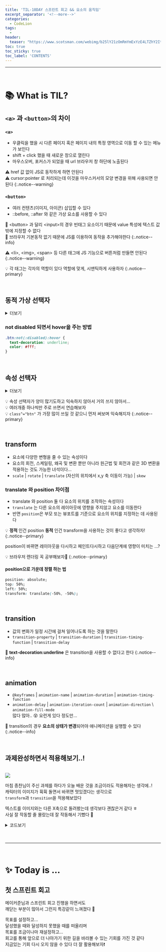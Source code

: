 ```yaml
---
title: 'TIL-10DAY 스프린트 회고 && 요소의 움직임'
excerpt_separator: '<!--more-->'
categories:
  - CodeLion
tags:
  -
header:
  teaser: "https://www.scotsman.com/webimg/b25lY21zOmRmYmExYzE4LTZhY2ItNDBkZS1iMTU1LWY4YTVlZWNmYTdkYzowOTcxZDZlOC00MDc1LTQzYzItOWEyOC00YjNlNzFiY2Y1YzI=.jpg?width=1200&enable=upscale"
toc: true
toc_sticky: true
toc_label: 'CONTENTS'
---
```


---

<br />

# 📚 What is TIL?

<!-- content -->

## `<a>` 과 `<button>`의 차이

### `<a>`

- 우클릭을 했을 시 다른 페이지 혹은 페이지 내의 특정 영역으로 이동 할 수 있는 메뉴가 보인다
- shift + click 했을 때 새로운 창으로 열린다
- 마우스오버, 포커스가 되었을 때 url 브라우저 창 하단에 노출된다

⚠️ href 값 없이 JS로 동작하게 하면 안된다  
⚠️ cursor:pointer 로 처리되는데 이것을 마우스커서의 모양 변경을 위해 사용되면 안된다
{:.notice--warning}

### `<button>`

- 여러 컨텐츠(이미지, 아이콘) 삽입할 수 있다
- ::before, ::after 와 같은 가상 요소를 사용할 수 있다

🔎 \<button> 과 달리 \<input>의 경우 빈태그 요소이기 때문에 value 특성에 텍스트 값 밖에 지정할 수 없다  
🔎 브라우저 기본동작 없기 때문에 JS를 이용하여 동작을 추가해야한다
{:.notice--info}

⚠️ \<li>, \<img>, \<span> 등 다른 태그에 JS 기능으로 버튼처럼 만들면 안된다  
{:.notice--warning}

💡 각 태그는 각자의 역할이 있다 역할에 맞게, 시맨틱하게 사용하자
{:.notice--primary}

<br>

## 동적 가상 선택자

<details>
<summary>더보기</summary><br>
<code>:active</code><br>
&nbsp;클릭시 활성화(누르고 있는 동안)<br>
  <br>
  <code>:visited</code><br>
&nbsp;사용자가 이미 방문한 링크일 경우 해당 상태에 만족합니다<br>
&nbsp;웹브라우저의 방문기록 정보를 사용합니다.<br>
  <br>
  <code>:disabled</code><br>
&nbsp;비활성화 된 요소를 선택합니다<br>
  <br>
  <code>:hover</code><br>
&nbsp;마우스 커서를 요소에 올려두었을 때<br>
  <br>
  <code>:focus</code><br>
&nbsp;focus 받은 상태를 나타냅니다<br>
  <br>
  <code>:checked</code><br>
&nbsp;input이 선택된 상태를 나타냅니다(checkbox radio 등)

</details>

### not disabled 되면서 hover을 주는 방법

```css
.btn:not(:disabled):hover {
  text-decoration: underline;
  color: #fff;
}
```

<br>

## 속성 선택자

<details>
  <summary>더보기</summary><br>
  <code>[속성이름]</code><br />
  &nbsp;해당 속성을 가진 요소 모두 선택<br />
  <br />
  <code>[속성이름<strong>~=</strong>"속성값"]선택자</code><br />
  &nbsp;특정 문자열로 이루어진 단어를 포함하는 요소를 모두 선택<br />
  <br />
  <code>[속성이름|="속성값"] 선택자</code><br />
  &nbsp;특정 문자열만 포함하거나, 특정 문자열로 시작하면서 바로 하이픈 <code>-</code> 기호가 있는 태그<br />
  <br />
  <code>[속성이름^="속성값"] 선택자</code><br />
  &nbsp;특정 문자열로 시작하는 요소를 모두 선택<br />
    <br />
  <code>[속성이름$="속성값"] 선택자</code><br />
  &nbsp;특정 문자열로 끝나는 요소를 모두 선택<br />
    <br />
  <code>[속성이름*="속성값"] 선택자</code><br />
  &nbsp;특정 문자열를 포함하는 요소를 모두 선택합니다.<br />
</details>

💡 속성 선택자가 양이 많기도하고 익숙하지 않아서 거의 쓰지 않아서...  
💡 여러개중 하나씩만 주로 쓰면서 연습해보자  
💡 `class^="btn"` 가 가장 많이 쓰일 것 같으니 먼저 써보며 익숙해지자
{:.notice--primary}

<br>

## transform

- 요소에 다양한 변형을 줄 수 있는 속성이다
- 요소의 회전, 스케일링, 왜곡 및 변환 뿐만 아니라 원근법 및 회전과 같은 3D 변환을 적용하는 것도 가능한 녀석이다...
- `scale` \| `rotate` \| `translate` <span class="smallText">(자신의 위치에서 x,y 축 이동이 가능)</span> \| `skew`

### translate 와 position 차이점

- translate 와 position 둘 다 요소의 위치를 조작하는 속성이다
- `translate` 는 다른 요소의 레이아웃에 영향을 주지않고 요소를 이동한다
- 반면 `position`은 부모 또는 뷰포트를 기준으로 요소의 위치를 지정하는 데 사용된다

💡 **정적** 인건 position **동적** 인건 transform을 사용하는 것이 좋다고 생각하자!
{:.notice--primary}

<span class="explain"> position이 바뀌면 레이아웃을 다시하고 페인트다시하고 다음단계에 영향이 미치는 ...? </span>

💡 브라우저 렌더링 꼭 공부해보자🙌
{:.notice--primary}

#### position으로 가운데 정렬 하는 법

```css
position: absolute;
top: 50%;
left: 50%;
transform: translate(-50%, -50%);
```

<br>

## transition

- 값의 변화가 일정 시간에 걸쳐 일어나도록 하는 것을 말한다
- `transition-property` \| `transition-duration` \| `transition-timing-function` \| `transition-delay`

🔎 **text-decoration:underline** 은 transition을 사용할 수 없다고 한다
{:.notice--info}

<br>

## animation

- `@keyframes` \| `animation-name` \| `animation-duration` \| `animation-timing-function`
- `animation-delay` \| `animation-iteration-count` \| `animation-direction` \ `animation-fill-mode`  
  <span class="explain">많다 많아.. 😵 요런게 있다 정도만...</span>

🔎 transition의 경우 **요소의 상태가 변경**되어야 애니메이션을 실행할 수 있다
{:.notice--info}

<br>

## 과제완성하면서 적용해보기..!

<br>

<img class="img" src="https://user-images.githubusercontent.com/96939334/224724167-d7ac7645-ad11-4bc2-9ca4-08422735e7da.gif">

<br>

마침 종찬님이 주신 과제를 하다가 오늘 배운 것을 조금이라도 적용해자는 생각에..!  
캐릭터의 이미지가 휙휙 돌면서 바뀌면 멋있겠다는 생각으로  
`transform`과 `transition`을 적용해보았다

텍스트를 이미지와는 다른 X축으로 돌려봤는데 생각보다 괜찮은거 같다 ㅎ  
사실 잘 작동할 줄 몰랐는데 잘 작동해서 기뻤다 👏

<details>
  <summary>코드보기</summary><br>
    <img src="https://user-images.githubusercontent.com/96939334/224781424-ca0aeb02-cbca-4a28-b72c-984feea7d1df.png">
    <img src="https://user-images.githubusercontent.com/96939334/224781429-6175ef87-1c29-4543-a8ac-a27549202257.png">
    <img src="https://user-images.githubusercontent.com/96939334/224781432-6c28d9a8-4b55-4038-8582-11d1c0f03f55.png">
   </details>

<br>

<br>

---

<br>

# ✨ Today is ...

## 첫 스프린트 회고

메이커준님과 스프린트 회고 진행을 하면서도  
깨닫는 부분이 많아서 그런지 특강같이 느껴졌다 👏

목표를 설정하고...  
달성했을 때와 달성하지 못했을 때를 떠올리며  
목표를 조금이나마 재설정하고...  
회고를 통해 앞으로 더 나아가기 위한 길을 바라볼 수 있는 기회를 가진 것 같다  
지금있는 기회 다시 오지 않을 수 있다 더 잘 활용해보자❗
